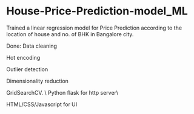 # House-Price-Prediction-model_ML
Trained a linear regression model for Price Prediction according to the location of house and no. of BHK in Bangalore city. 


Done:
Data cleaning 

Hot encoding 

Outlier detection

Dimensionality reduction

GridSearchCV.
\\ 
Python flask for http server\\

HTML/CSS/Javascript for UI
